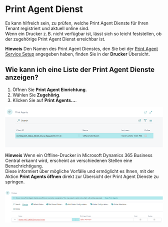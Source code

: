 # Print Agent Dienst

Es kann hilfreich sein, zu prüfen, welche Print Agent Dienste für Ihren Tenant registriert und aktuell online sind.  
Wenn ein Drucker z. B. nicht verfügbar ist, lässt sich so leicht feststellen, ob der zugehörige Print Agent Dienst erreichbar ist.

<div class="alert alert-info">
    <i class="fa-duotone fa-thin fa-lightbulb fa-lg"></i>
    <strong>Hinweis</strong>
	Den Namen des Print Agent Dienstes, den Sie bei der <a href="print-agent-service-installation.md">Print Agent Service Setup</a> angegeben haben, finden Sie in der <b>Drucker</b> Übersicht.
</div>

## Wie kann ich eine Liste der Print Agent Dienste anzeigen?

 1. Öffnen Sie **Print Agent Einrichtung**.
 2. Wählen Sie **Zugehörig**.
 3. Klicken Sie auf **Print Agents...**.

![Print Agents](/assets/images/365-business-print-agent/c982001222cfac7a39a3afe60ad8e9df282ed1fee0a6b8fdf36b8983db709b82.png)  

<div class="alert alert-info">
    <i class="fa-duotone fa-thin fa-lightbulb fa-lg"></i>
    <strong>Hinweis</strong>
	Wenn ein Offline-Drucker in Microsoft Dynamics 365 Business Central erkannt wird, erscheint an verschiedenen Stellen eine Benachrichtigung.<br>
    Diese informiert über mögliche Vorfälle und ermöglicht es Ihnen, mit der Aktion <b>Print Agents öffnen</b> direkt zur Übersicht der Print Agent Dienste zu springen.<br><br>
	<img src="/assets/images/365-business-print-agent/963a4f085cf47531b7d709717d63ff7de1138bd64bc34fc0d5c1215156b8e087.png">
</div>

